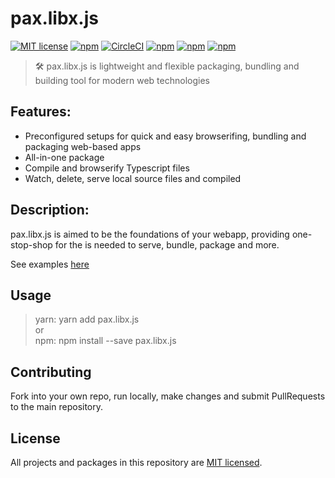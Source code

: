# pax.libx.js 

[![MIT license](https://img.shields.io/badge/License-MIT-blue.svg)](/LICENSE)
[![npm](https://img.shields.io/npm/v/pax.libx.js.svg?maxAge=1000)](https://www.npmjs.com/package/pax.libx.js)
[![CircleCI](https://circleci.com/gh/Livshitz/libx.fuser/tree/master.svg?style=shield)](https://circleci.com/gh/Livshitz/libx.fuser)
[![npm](https://img.shields.io/bundlephobia/minzip/pax.libx.js.svg?style=plastic)](https://www.npmjs.com/package/pax.libx.js)
[![npm](https://img.shields.io/bundlephobia/min/pax.libx.js.svg?style=plastic)](https://www.npmjs.com/package/pax.libx.js)
[![npm](https://img.shields.io/github/languages/code-size/livshitz/pax.libx.js.svg?label=source%20code%20size)](https://www.github.com/livshitz/pax.libx.js)

> 🛠 pax.libx.js is lightweight and flexible packaging, bundling and building tool for modern web technologies

## Features: 
* Preconfigured setups for quick and easy browserifing, bundling and packaging web-based apps
* All-in-one package
* Compile and browserify Typescript files
* Watch, delete, serve local source files and compiled

## Description:
pax.libx.js is aimed to be the foundations of your webapp, providing one-stop-shop for the is needed to serve, bundle, package and more.

See examples [here](examples/browserify.js)


## Usage
> yarn: yarn add pax.libx.js   
or   
> npm: npm install --save pax.libx.js

## Contributing

Fork into your own repo, run locally, make changes and submit PullRequests to the main repository.


## License

All projects and packages in this repository are [MIT licensed](/LICENSE).
